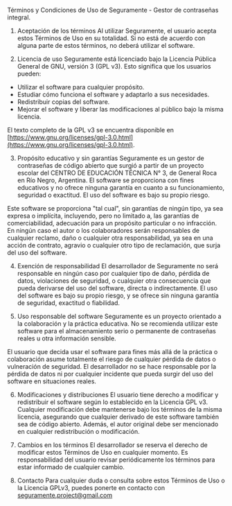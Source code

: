 Términos y Condiciones de Uso de Seguramente - Gestor de contraseñas integral.

1.  Aceptación de los términos
    Al utilizar Seguramente, el usuario acepta estos Términos de Uso en su totalidad. Si no está de acuerdo con alguna parte de estos términos, no deberá utilizar el software.

2.  Licencia de uso
    Seguramente está licenciado bajo la Licencia Pública General de GNU, versión 3 (GPL v3). Esto significa que los usuarios pueden:

- Utilizar el software para cualquier propósito.
- Estudiar cómo funciona el software y adaptarlo a sus necesidades.
- Redistribuir copias del software.
- Mejorar el software y liberar las modificaciones al público bajo la misma licencia.

El texto completo de la GPL v3 se encuentra disponible en [https://www.gnu.org/licenses/gpl-3.0.html](https://www.gnu.org/licenses/gpl-3.0.html).

3.  Propósito educativo y sin garantías
    Seguramente es un gestor de contraseñas de código abierto que surgió a partir de un proyecto escolar del CENTRO DE EDUCACIÓN TÉCNICA N° 3, de General Roca en Río Negro, Argentina. El software se proporciona con fines educativos y no ofrece ninguna garantía en cuanto a su funcionamiento, seguridad o exactitud. El uso del software es bajo su propio riesgo.

Este software se proporciona "tal cual", sin garantías de ningún tipo, ya sea expresa o implícita, incluyendo, pero no limitado a, las garantías de comerciabilidad, adecuación para un propósito particular o no infracción. En ningún caso el autor o los colaboradores serán responsables de cualquier reclamo, daño o cualquier otra responsabilidad, ya sea en una acción de contrato, agravio o cualquier otro tipo de reclamación, que surja del uso del software.

4. Exención de responsabilidad
   El desarrollador de Seguramente no será responsable en ningún caso por cualquier tipo de daño, pérdida de datos, violaciones de seguridad, o cualquier otra consecuencia que pueda derivarse del uso del software, directa o indirectamente. El uso del software es bajo su propio riesgo, y se ofrece sin ninguna garantía de seguridad, exactitud o fiabilidad.

5. Uso responsable del software
   Seguramente es un proyecto orientado a la colaboración y la práctica educativa. No se recomienda utilizar este software para el almacenamiento serio o permanente de contraseñas reales u otra información sensible.

El usuario que decida usar el software para fines más allá de la práctica o colaboración asume totalmente el riesgo de cualquier pérdida de datos o vulneración de seguridad. El desarrollador no se hace responsable por la pérdida de datos ni por cualquier incidente que pueda surgir del uso del software en situaciones reales.

6.  Modificaciones y distribuciones
    El usuario tiene derecho a modificar y redistribuir el software según lo establecido en la Licencia GPL v3. Cualquier modificación debe mantenerse bajo los términos de la misma licencia, asegurando que cualquier derivado de este software también sea de código abierto. Además, el autor original debe ser mencionado en cualquier redistribución o modificación.

7.  Cambios en los términos
    El desarrollador se reserva el derecho de modificar estos Términos de Uso en cualquier momento. Es responsabilidad del usuario revisar periódicamente los términos para estar informado de cualquier cambio.

8.  Contacto
    Para cualquier duda o consulta sobre estos Términos de Uso o la Licencia GPLv3, puedes ponerte en contacto con seguramente.project@gmail.com
